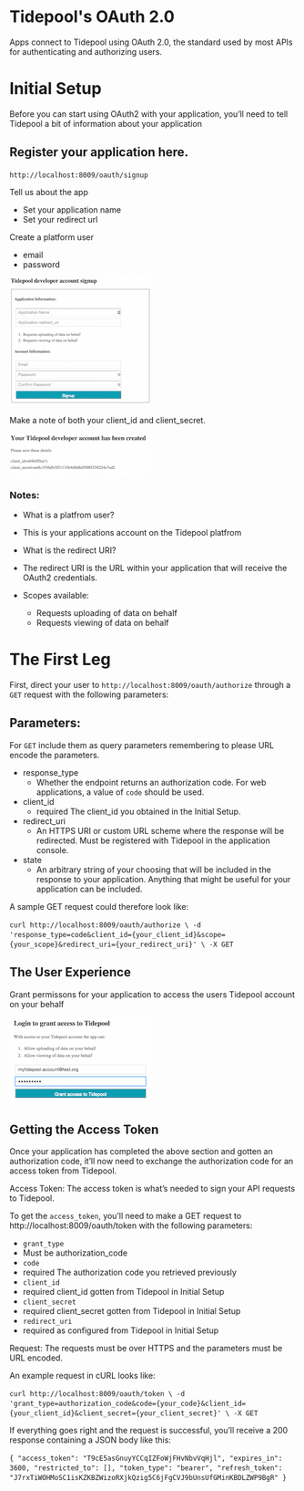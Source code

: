 Tidepool's OAuth 2.0
=========


Apps connect to Tidepool using OAuth 2.0, the standard used by most APIs for authenticating and authorizing users.

# Initial Setup

Before you can start using OAuth2 with your application, you’ll need to tell Tidepool a bit of information about your application

## Register your application here.

``http://localhost:8009/oauth/signup``

Tell us about the app
* Set your application name
* Set your redirect url

Create a platform user
* email
* password

![Signup](signup_empty.png)

Make a note of both your client_id and client_secret.

![Signup Success](signup_complete.png)

### Notes:

* What is a platfrom user?
 * This is your applications account on the Tidepool platfrom

* What is the redirect URI?
 * The redirect URI is the URL within your application that will receive the OAuth2 credentials.

* Scopes available:
  * Requests uploading of data on behalf
  * Requests viewing of data on behalf


# The First Leg

First, direct your user to ``http://localhost:8009/oauth/authorize`` through a ``GET`` request with the following parameters:

## Parameters:

For ``GET`` include them as query parameters remembering to please URL encode the parameters.

* response_type
  * Whether the endpoint returns an authorization code. For web applications, a value of ``code`` should be used.
* client_id
  * required The client_id you obtained in the Initial Setup.
* redirect_uri
  * An HTTPS URI or custom URL scheme where the response will be redirected. Must be registered with Tidepool in the application console.
* state
  * An arbitrary string of your choosing that will be included in the response to your application. Anything that might be useful for your application can be included.

A sample GET request could therefore look like:

``
curl http://localhost:8009/oauth/authorize \
-d 'response_type=code&client_id={your_client_id}&scope={your_scope}&redirect_uri={your_redirect_uri}' \
-X GET
``

## The User Experience

Grant permissons for your application to access the users Tidepool account on your behalf

![Grant permissons](login_auth.png)

## Getting the Access Token

Once your application has completed the above section and gotten an authorization code, it’ll now need to exchange the authorization code for an access token from Tidepool.

Access Token: The access token is what’s needed to sign your API requests to Tidepool.

To get the ``access_token``, you’ll need to make a GET request to http://localhost:8009/oauth/token with the following parameters:

* ``grant_type``
 * Must be authorization_code
* ``code``
 * required	The authorization code you retrieved previously
* ``client_id``
 * required	client_id gotten from Tidepool in Initial Setup
* ``client_secret``
 * required	client_secret gotten from Tidepool in Initial Setup
* ``redirect_uri``
 * required as configured from Tidepool in Initial Setup

Request: The requests must be over HTTPS and the parameters must be URL encoded.

An example request in cURL looks like:

``
curl http://localhost:8009/oauth/token \
-d 'grant_type=authorization_code&code={your_code}&client_id={your_client_id}&client_secret={your_client_secret}' \
-X GET
``

If everything goes right and the request is successful, you’ll receive a 200 response containing a JSON body like this:

``
{
    "access_token": "T9cE5asGnuyYCCqIZFoWjFHvNbvVqHjl",
    "expires_in": 3600,
    "restricted_to": [],
    "token_type": "bearer",
    "refresh_token": "J7rxTiWOHMoSC1isKZKBZWizoRXjkQzig5C6jFgCVJ9bUnsUfGMinKBDLZWP9BgR"
}
``



